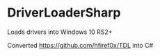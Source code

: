 # DriverLoaderSharp
Loads drivers into Windows 10 RS2+

Converted https://github.com/hfiref0x/TDL into C#